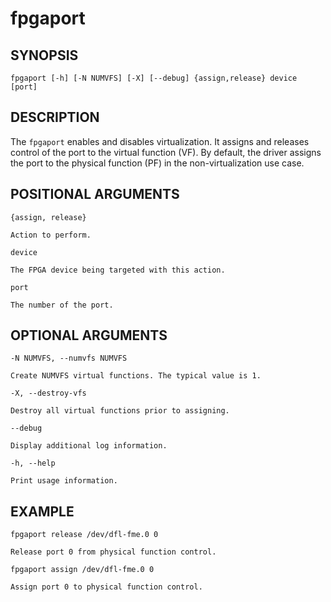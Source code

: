 # fpgaport #

## SYNOPSIS ##
```console
fpgaport [-h] [-N NUMVFS] [-X] [--debug] {assign,release} device [port]
```

## DESCRIPTION ##
The ```fpgaport``` enables and disables virtualization. It assigns
and releases control of the port to the virtual function (VF). By default, the driver
assigns the port to the physical function (PF) in the non-virtualization use case.


## POSITIONAL ARGUMENTS ##

`{assign, release}`

    Action to perform.

`device`

    The FPGA device being targeted with this action.

`port`

    The number of the port.

## OPTIONAL ARGUMENTS ##

`-N NUMVFS, --numvfs NUMVFS`

    Create NUMVFS virtual functions. The typical value is 1.

`-X, --destroy-vfs`

    Destroy all virtual functions prior to assigning.

`--debug`

    Display additional log information.

`-h, --help`

    Print usage information.

## EXAMPLE ##

`fpgaport release /dev/dfl-fme.0 0`

    Release port 0 from physical function control.

`fpgaport assign /dev/dfl-fme.0 0`

    Assign port 0 to physical function control.
